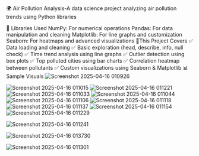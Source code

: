🌍 Air Pollution Analysis-A data science project analyzing air pollution trends using Python libraries

🔧 Libraries Used
NumPy: For numerical operations
Pandas: For data manipulation and cleaning
Matplotlib: For line graphs and customization
Seaborn: For heatmaps and advanced visualizations
📌This Project Covers
✅ Data loading and cleaning
✅ Basic exploration (head, describe, info, null check)
✅ Time trend analysis using line graphs
✅ Outlier detection using box plots
✅ Top polluted cities using bar charts
✅ Correlation heatmap between pollutants
✅ Custom visualizations using Seaborn & Matplotlib
📊 Sample Visuals
![Screenshot 2025-04-16 010926](https://github.com/user-attachments/assets/4fc80a6d-beac-4469-9a0b-f0967ca8f8f2)

![Screenshot 2025-04-16 011015](https://github.com/user-attachments/assets/b04a0223-90dc-4870-9c3e-bb6ffd01f238)
![Screenshot 2025-04-16 011221](https://github.com/user-attachments/assets/2e4b0cbd-e088-4e4a-bdec-d3b2e261c935)
![Screenshot 2025-04-16 011033](https://github.com/user-attachments/assets/162b0a8e-674a-4cab-b802-290ee11813d3)
![Screenshot 2025-04-16 011044](https://github.com/user-attachments/assets/8479c6a0-1f1c-400d-89e6-b7d3de2c7fa0)
![Screenshot 2025-04-16 011106](https://github.com/user-attachments/assets/1ce39de5-ddf4-45ac-94c9-7d99d5d5aebd)
![Screenshot 2025-04-16 011118](https://github.com/user-attachments/assets/72e5b644-114d-4d96-84d0-7f1740f703dc)
![Screenshot 2025-04-16 011137](https://github.com/user-attachments/assets/b6cc77b8-e6f2-4253-81dd-f75064c44be7)
![Screenshot 2025-04-16 011154](https://github.com/user-attachments/assets/c1d15488-bda3-4c13-ba61-facd7db27aa2)
![Screenshot 2025-04-16 011229](https://github.com/user-attachments/assets/10d58578-d4e4-4670-8d48-970d351f5cec)

![Screenshot 2025-04-16 011241](https://github.com/user-attachments/assets/42266880-51db-4356-b9bd-adfb657f5eb8)

![Screenshot 2025-04-16 013730](https://github.com/user-attachments/assets/ae1675fa-f437-40a6-8d3d-c6105868618c)

![Screenshot 2025-04-16 011301](https://github.com/user-attachments/assets/819ef7d0-b4aa-4a50-8ec3-0e746ff0f185)
